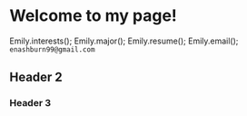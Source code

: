 # Welcome to my page!

Emily.interests();
Emily.major();
Emily.resume();
Emily.email();
`enashburn99@gmail.com`
## Header 2
### Header 3
